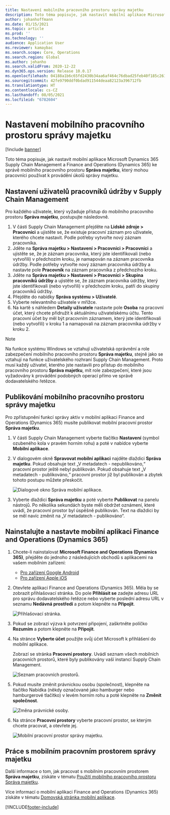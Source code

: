 ```yaml
---
title: Nastavení mobilního pracovního prostoru správy majetku
description: Toto téma popisuje, jak nastavit mobilní aplikace Microsoft Dynamics 365 Supply Chain Management a Finance and Operations (Dynamics 365) pro spuštění mobilního pracovního prostoru Asset management, který mohou pracovníci použít k provádění úkolů správy majetku.
author: johanhoffmann
ms.date: 01/15/2021
ms.topic: article
ms.prod: ''
ms.technology: ''
audience: Application User
ms.reviewer: kamaybac
ms.search.scope: Core, Operations
ms.search.region: Global
ms.author: johanho
ms.search.validFrom: 2020-12-22
ms.dyn365.ops.version: Release 10.0.17
ms.openlocfilehash: 04188a1b6c65fd2430b34aa6af464c76dbad25feb40f185c261e10896bb2396b
ms.sourcegitcommit: 42fe9790ddf0bdad911544deaa82123a396712fb
ms.translationtype: HT
ms.contentlocale: cs-CZ
ms.lasthandoff: 08/05/2021
ms.locfileid: "6782604"
---
```

# <a name="set-up-the-asset-management-mobile-workspace"></a>Nastavení mobilního pracovního prostoru správy majetku

[!include [banner](../includes/banner.md)]

Toto téma popisuje, jak nastavit mobilní aplikace Microsoft Dynamics 365 Supply Chain Management a Finance and Operations (Dynamics 365) ke správě mobilního pracovního prostoru **Správa majetku**, který mohou pracovníci používat k provádění úkolů správy majetku.

## <a name="set-up-maintenance-worker-users-in-supply-chain-management"></a>Nastavení uživatelů pracovníků údržby v Supply Chain Management

Pro každého uživatele, který vyžaduje přístup do mobilního pracovního prostoru **Správa majetku**, postupujte následovně.

1. V části Supply Chain Management přejděte na **Lidské zdroje \> Pracovníci** a ujistěte se, že existuje pracovní záznam pro uživatele, kterého chcete nastavit. Podle potřeby vytvořte nový záznam pracovníka.
1. Jděte na **Správa majetku \> Nastavení \> Pracovníci \> Pracovníci** a ujistěte se, že je záznam pracovníka, který jste identifikovali (nebo vytvořili) v předchozím kroku, je namapován na záznam pracovníka údržby. Podle potřeby vytvořte nový záznam pracovníka údržby a nastavte pole **Pracovník** na záznam pracovníka z předchozího kroku.
1. Jděte na **Správa majetku \> Nastavení \> Pracovníci \> Skupina pracovníků údržby** a ujistěte se, že záznam pracovníka údržby, který jste identifikovali (nebo vytvořili) v předchozím kroku, patří do skupiny pracovníků údržby.
1. Přejděte do nabídky **Správa systému \> Uživatelé**.
1. Vyberte relevantního uživatele v mřížce.
1. Na kartě s náhledem **Detaily uživatele** nastavte pole **Osoba** na pracovní účet, který chcete přidružit k aktuálnímu uživatelskému účtu. Tento pracovní účet by měl být pracovním záznamem, který jste identifikovali (nebo vytvořili) v kroku 1 a namapovali na záznam pracovníka údržby v kroku 2.

> [!NOTE]
> Na funkce systému Windows se vztahují uživatelská oprávnění a role zabezpečení mobilního pracovního prostoru **Správa majetku**, stejně jako se vztahují na funkce uživatelského rozhraní Supply Chain Management. Proto musí každý uživatel, kterého jste nastavili pro přístup do mobilního pracovního prostoru **Správa majetku**, mít role zabezpečení, které jsou vyžadovány k provádění podobných operací přímo ve správě dodavatelského řetězce.

## <a name="publish-the-asset-management-mobile-workspace"></a>Publikování mobilního pracovního prostoru správy majetku

Pro zpřístupnění funkcí správy aktiv v mobilní aplikaci Finance and Operations (Dynamics 365) musíte publikovat mobilní pracovní prostor **Správa majetku**.

1. V části Supply Chain Management vyberte tlačítko **Nastavení** (symbol ozubeného kola v pravém horním rohu) a poté v nabídce vyberte **Mobilní aplikace**.
1. V dialogovém okně **Spravovat mobilní aplikaci** najděte dlaždici **Správa majetku**. Pokud obsahuje text „V metadatech - nepublikováno,“ pracovní prostor ještě nebyl publikován. Pokud obsahuje text „V metadatech - publikováno,“ pracovní prostor již byl publikován a zbytek tohoto postupu můžete přeskočit.

    ![Dialogové okno Správa mobilní aplikace.](media/mobile-workspaces.png "Dialogové okno Správa mobilní aplikace")

1. Vyberte dlaždici **Správa majetku** a poté vyberte **Publikovat** na panelu nástrojů. Po několika sekundách byste měli obdržet oznámení, které uvádí, že pracovní prostor byl úspěšně publikován. Text na dlaždici by se měl navíc změnit na „V metadatech - publikováno“.

## <a name="install-and-set-up-the-finance-and-operations-dynamics-365-mobile-app"></a>Nainstalujte a nastavte mobilní aplikaci Finance and Operations (Dynamics 365)

1. Chcete-li nainstalovat **Microsoft Finance and Operations (Dynamics 365)**, přejděte do jednoho z následujících obchodů s aplikacemi na vašem mobilním zařízení:

    - [Pro zařízení Google Android](https://go.microsoft.com/fwlink/?linkid=850662)
    - [Pro zařízení Apple iOS](https://go.microsoft.com/fwlink/?linkid=850663)

1. Otevřete aplikaci Finance and Operations (Dynamics 365). Měla by se zobrazit přihlašovací stránka. Do pole **Přihlásit se** zadejte adresu URL pro správu dodavatelského řetězce nebo vyberte poslední adresu URL v seznamu **Nedávná prostředí** a potom klepněte na **Připojit**.

    ![Přihlašovací stránka.](media/mobile-app-sign-in.png "Přihlašovací stránka")

1. Pokud se zobrazí výzva k potvrzení připojení, zaškrtněte políčko **Rozumím** a potom klepněte na **Připojit**.
1. Na stránce **Vyberte účet** použijte svůj účet Microsoft k přihlášení do mobilní aplikace.

    Zobrazí se stránka **Pracovní prostory**. Uvádí seznam všech mobilních pracovních prostorů, které byly publikovány vaší instancí Supply Chain Management.

    ![Seznam pracovních prostorů.](media/mobile-app-workspaces.png "Seznam pracovních prostorů")

1. Pokud musíte změnit právnickou osobu (společnost), klepněte na tlačítko Nabídka (někdy označované jako hamburger nebo hamburgerové tlačítko) v levém horním rohu a poté klepněte na **Změnit společnost**.

    ![Změna právnické osoby.](media/mobile-app-change-comp.png "Změna právnické osoby.")

1. Na stránce **Pracovní prostory** vyberte pracovní prostor, se kterým chcete pracovat, a otevřete jej.

    ![Mobilní pracovní prostor správy majetku.](media/mobile-app-asset-workspace.png "Mobilní pracovní prostor správy majetku")

## <a name="work-with-the-asset-management-mobile-workspace"></a>Práce s mobilním pracovním prostorem správy majetku

Další informace o tom, jak pracovat s mobilním pracovním prostorem **Správa majetku**, získáte v tématu [Použití mobilního pracovního prostoru Správa majetku](asset-management-mobile-workspace.md).

Více informací o mobilní aplikaci Finance and Operations (Dynamics 365) získáte v tématu [Domovská stránka mobilní aplikace](../../fin-ops-core/dev-itpro/mobile-apps/Mobile-app-home-page.md).


[!INCLUDE[footer-include](../../includes/footer-banner.md)]